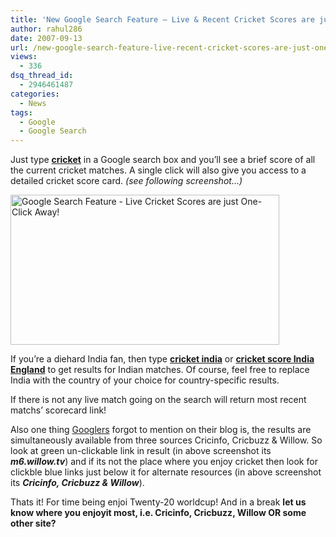 ```yaml
---
title: 'New Google Search Feature – Live & Recent Cricket Scores are just One-Click Away!'
author: rahul286
date: 2007-09-13
url: /new-google-search-feature-live-recent-cricket-scores-are-just-one-click-away/
views:
  - 336
dsq_thread_id:
  - 2946461487
categories:
  - News
tags:
  - Google
  - Google Search
---
```

Just type <a href="http://www.google.co.in/search?q=cricket" onclick="_gaq.push(['_trackEvent', 'outbound-article', 'http://www.google.co.in/search?q=cricket', 'cricket']);" title="Google Search Result for [Cricket]" target="_blank"><strong>cricket</strong></a> in a Google search box and you&#8217;ll see a brief score of all the current cricket matches. A single click will also give you access to a detailed cricket score card. *(see following screenshot&#8230;)*

<img class="wp-image-52155" src="http://cdn.devilsworkshop.org/files/2007/09/googlesearchfeature-livecricketscoresarejustone-clickaway.jpg" alt="Google Search Feature - Live Cricket Scores are just One-Click Away!" height="240" width="430" />

If you&#8217;re a diehard India fan, then type **<a href="http://www.google.com/search?q=cricket+India" onclick="_gaq.push(['_trackEvent', 'outbound-article', 'http://www.google.com/search?q=cricket+India', 'cricket india']);" title="Google Search Result for [Cricket India]">cricket india</a>** or **<a href="http://www.google.com/search?q=cricket+score+India+England" onclick="_gaq.push(['_trackEvent', 'outbound-article', 'http://www.google.com/search?q=cricket+score+India+England', 'cricket score India England']);" title="Google Search Result for [Cricket Score India England]">cricket score India England</a>** to get results for Indian matches. Of course, feel free to replace India with the country of your choice for country-specific results.

If there is not any live match going on the search will return most recent matchs&#8217; scorecard link!

Also one thing <a href="http://googleblog.blogspot.com/2007/09/get-your-cricket-scores-here.html" onclick="_gaq.push(['_trackEvent', 'outbound-article', 'http://googleblog.blogspot.com/2007/09/get-your-cricket-scores-here.html', 'Googlers']);" >Googlers</a> forgot to mention on their blog is, the results are simultaneously available from three sources Cricinfo, Cricbuzz & Willow. So look at green un-clickable link in result (in above screenshot its ***m6.willow.tv***) and if its not the place where you enjoy cricket then look for clickble blue links just below it for alternate resources (in above screenshot its ***Cricinfo, Cricbuzz & Willow***).

Thats it! For time being enjoi Twenty-20 worldcup! And in a break **let us know where you enjoyit most, i.e. Cricinfo, Cricbuzz, Willow OR some other site?**
